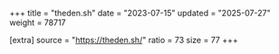 +++
title = "theden.sh"
date = "2023-07-15"
updated = "2025-07-27"
weight = 78717

[extra]
source = "https://theden.sh/"
ratio = 73
size = 77
+++
